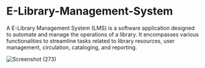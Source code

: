 # E-Library-Management-System
A E-Library Management System (LMS) is a software application designed to automate and manage the operations of a library. It encompasses various functionalities to streamline tasks related to library resources, user management, circulation, cataloging, and reporting.

![Screenshot (273)](https://github.com/sainitushar313/E-Library-Management-System/assets/65182626/9089001b-c215-4356-8bbc-a2e6ba8b9a16)
